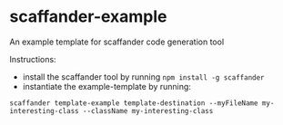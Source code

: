 # scaffander-example
An example template for scaffander code generation tool

Instructions:
- install the scaffander tool by running `npm install -g scaffander`
- instantiate the example-template by running:
```
scaffander template-example template-destination --myFileName my-interesting-class --className my-interesting-class
```
